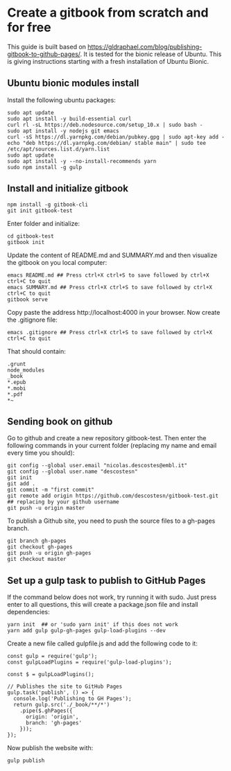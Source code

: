 # Create a gitbook from scratch and for free

This guide is built based on https://gldraphael.com/blog/publishing-gitbook-to-github-pages/. It is tested for the bionic release of Ubuntu. This is giving instructions starting with a fresh installation of Ubuntu Bionic.


## Ubuntu bionic modules install

Install the following ubuntu packages:

```
sudo apt update
sudo apt install -y build-essential curl
curl rl -sL https://deb.nodesource.com/setup_10.x | sudo bash -
sudo apt install -y nodejs git emacs
curl -sS https://dl.yarnpkg.com/debian/pubkey.gpg | sudo apt-key add -
echo "deb https://dl.yarnpkg.com/debian/ stable main" | sudo tee /etc/apt/sources.list.d/yarn.list
sudo apt update
sudo apt install -y --no-install-recommends yarn
sudo npm install -g gulp
```

## Install and initialize gitbook

```
npm install -g gitbook-cli
git init gitbook-test
```
Enter folder and initialize:

```
cd gitbook-test
gitbook init
```
Update the content of README.md and SUMMARY.md and then visualize the gitbook on you local computer:

```
emacs README.md ## Press ctrl+X ctrl+S to save followed by ctrl+X ctrl+C to quit
emacs SUMMARY.md ## Press ctrl+X ctrl+S to save followed by ctrl+X ctrl+C to quit
gitbook serve
```

Copy paste the address http://localhost:4000 in your browser. Now create the .gitignore file:

```
emacs .gitignore ## Press ctrl+X ctrl+S to save followed by ctrl+X ctrl+C to quit
```

That should contain:

```
.grunt
node_modules
_book
*.epub
*.mobi
*.pdf
*~
```

## Sending book on github

Go to github and create a new repository gitbook-test. Then enter the following commands in your current folder (replacing my name and email every time you should):

```
git config --global user.email "nicolas.descostes@embl.it"
git config --global user.name "descostesn"
git init
git add .
git commit -m "first commit"
git remote add origin https://github.com/descostesn/gitbook-test.git ## replacing by your github username
git push -u origin master
```

To publish a Github site, you need to push the source files to a gh-pages branch.

```
git branch gh-pages
git checkout gh-pages
git push -u origin gh-pages
git checkout master
```

## Set up a gulp task to publish to GitHub Pages

If the command below does not work, try running it with sudo. Just press enter to all questions, this will create a package.json file and install dependencies:

```
yarn init  ## or 'sudo yarn init' if this does not work
yarn add gulp gulp-gh-pages gulp-load-plugins --dev
```

Create a new file called gulpfile.js and add the following code to it:

```
const gulp = require('gulp');
const gulpLoadPlugins = require('gulp-load-plugins');

const $ = gulpLoadPlugins();

// Publishes the site to GitHub Pages
gulp.task('publish', () => {
  console.log('Publishing to GH Pages');
  return gulp.src('./_book/**/*')
    .pipe($.ghPages({
      origin: 'origin',
      branch: 'gh-pages'
    }));
});
```

Now publish the website with:

```
gulp publish
```


